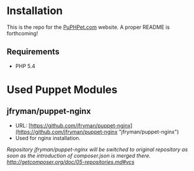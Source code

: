 Installation
===================

This is the repo for the [PuPHPet.com](https://puphpet.com) website. A proper README is forthcoming!

Requirements
------------
* PHP 5.4

Used Puppet Modules
===================

jfryman/puppet-nginx
--------------------
* URL: [https://github.com/jfryman/puppet-nginx](https://github.com/jfryman/puppet-nginx "jfryman/puppet-nginx")
* Used for nginx installation.
 
*Repository jfryman/puppet-nginx will be switched to original repository as soon as
the introduction of composer.json is merged there.
http://getcomposer.org/doc/05-repositories.md#vcs*
